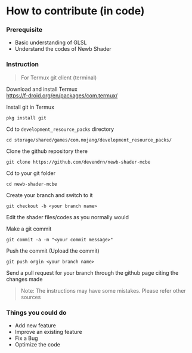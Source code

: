 # How to contribute (in code)

### Prerequisite
- Basic understanding of GLSL
- Understand the codes of Newb Shader

### Instruction
> For Termux git client (terminal)  

Download and install Termux  
https://f-droid.org/en/packages/com.termux/

Install git in Termux
```
pkg install git
```

Cd to `development_resource_packs` directory
```
cd storage/shared/games/com.mojang/development_resource_packs/
```

Clone the github repository there  
```
git clone https://github.com/devendrn/newb-shader-mcbe
``` 

Cd to your git folder
```
cd newb-shader-mcbe
```

Create your branch and switch to it
```
git checkout -b <your branch name>
```

Edit the shader files/codes as you normally would

Make a git commit
```
git commit -a -m "<your commit message>"
```

Push the commit (Upload the commit)
```
git push orgin <your branch name>
```

Send a pull request for your branch through the github page citing the changes made
> Note: The instructions may have some mistakes. Please refer other sources

### Things you could do
- Add new feature
- Improve an existing feature
- Fix a Bug
- Optimize the code

